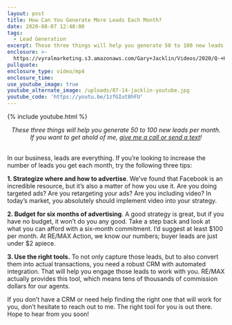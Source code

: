 ```yaml
---
layout: post
title: How Can You Generate More Leads Each Month?
date: 2020-08-07 12:48:00
tags:
  - Lead Generation
excerpt: These three things will help you generate 50 to 100 new leads per month.
enclosure: >-
  https://vyralmarketing.s3.amazonaws.com/Gary+Jacklin/Videos/2020/Q-+How+Can+You+Generate+More+Leads+Each+Month_.mp4
pullquote:
enclosure_type: video/mp4
enclosure_time:
use_youtube_image: true
youtube_alternate_image: /uploads/07-14-jacklin-youtube.jpg
youtube_code: 'https://youtu.be/1zfGIut8hFU'
---
```


{% include youtube.html %}

<center><em>These three things will help you generate 50 to 100 new leads per month.</em><br /><em>If you want to get ahold of me, <u><a href="tel:6306382600">give me a call or send a text</a></u>!</em></center>

<br>In our business, leads are everything. If you’re looking to increase the number of leads you get each month, try the following three tips:

**1\. Strategize where and how to advertise**. We’ve found that Facebook is an incredible resource, but it’s also a matter of how you use it. Are you doing targeted ads? Are you retargeting your ads? Are you including video? In today’s market, you absolutely should implement video into your strategy.

**2\. Budget for six months of advertising**. A good strategy is great, but if you have no budget, it won’t do you any good. Take a step back and look at what you can afford with a six-month commitment. I’d suggest at least $100 per month. At RE/MAX Action, we know our numbers; buyer leads are just under $2 apiece.&nbsp;

**3\. Use the right tools.** To not only capture those leads, but to also convert them into actual transactions, you need a robust CRM with automated integration. That will help you engage those leads to work with you. RE/MAX actually provides this tool, which means tens of thousands of commission dollars for our agents.

If you don’t have a CRM or need help finding the right one that will work for you, don’t hesitate to reach out to me. The right tool for you is out there. Hope to hear from you soon\!